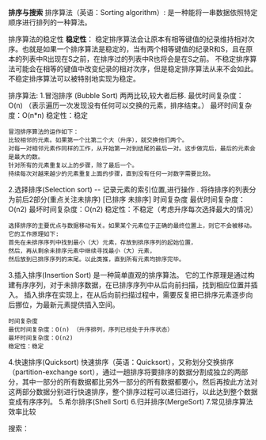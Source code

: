 **排序与搜索**
排序算法（英语：Sorting algorithm）:
    是一种能将一串数据依照特定顺序进行排列的一种算法。

排序算法的稳定性
**稳定性**：
    稳定排序算法会让原本有相等键值的纪录维持相对次序。也就是如果一个排序算法是稳定的，当有两个相等键值的纪录R和S，且在原本的列表中R出现在S之前，在排序过的列表中R也将会是在S之前。
    不稳定排序算法可能会在相等的键值中改变纪录的相对次序，但是稳定排序算法从来不会如此。不稳定排序算法可以被特别地实现为稳定。



排序算法:
1.冒泡排序 (Bubble Sort)
    两两比较,较大者后移.
    最优时间复杂度：O(n) （表示遍历一次发现没有任何可以交换的元素，排序结束。）
    最坏时间复杂度：O(n*n)
    稳定性：稳定
    
    冒泡排序算法的运作如下：
    比较相邻的元素。如果第一个比第二个大（升序），就交换他们两个。
    对每一对相邻元素作同样的工作，从开始第一对到结尾的最后一对。这步做完后，最后的元素会是最大的数。
    针对所有的元素重复以上的步骤，除了最后一个。
    持续每次对越来越少的元素重复上面的步骤，直到没有任何一对数字需要比较。
    
    
    
    
    
2.选择排序(Selection sort)
    -- 记录元素的索引位置,进行操作 .
    将待排序的列表分为前后2部分(重点关注未排序)
    [已排序    未排序]
    时间复杂度
    最优时间复杂度：O(n2)
    最坏时间复杂度：O(n2)
    稳定性：不稳定（考虑升序每次选择最大的情况）
    
    选择排序的主要优点与数据移动有关。如果某个元素位于正确的最终位置上，则它不会被移动。
    它的工作原理如下:
    首先在未排序序列中找到最小（大）元素，存放到排序序列的起始位置，
    然后，再从剩余未排序元素中继续寻找最小（大）元素，
    然后放到已排序序列的末尾。以此类推，直到所有元素均排序完毕。
    
    
3.插入排序(Insertion Sort)
    是一种简单直观的排序算法。
    它的工作原理是通过构建有序序列，对于未排序数据，在已排序序列中从后向前扫描，找到相应位置并插入。
    插入排序在实现上，在从后向前扫描过程中，需要反复把已排序元素逐步向后挪位，为最新元素提供插入空间。

    时间复杂度
    最优时间复杂度：O(n) （升序排列，序列已经处于升序状态）
    最坏时间复杂度：O(n2)
    稳定性：稳定


4.快速排序(Quicksort)
快速排序（英语：Quicksort），又称划分交换排序（partition-exchange sort），通过一趟排序将要排序的数据分割成独立的两部分，其中一部分的所有数据都比另外一部分的所有数据都要小，然后再按此方法对这两部分数据分别进行快速排序，整个排序过程可以递归进行，以此达到整个数据变成有序序列。
5.希尔排序(Shell Sort)
6.归并排序(MergeSort)
7.常见排序算法效率比较

搜索：




